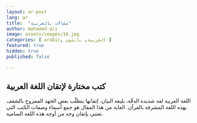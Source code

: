 ```yaml
---
layout: ar-post
lang: ar
title:  "مقالات بالعربية"
author: mohamed-ali
image: assets/images/16.jpg
categories: [ arabic, العربية, بايثون ]
featured: true
hidden: true
published: false

---
```


## كتب مختارة لإتقان اللغة العربية

اللغة العربية لغة شديدة الدقّة، بليغة البيان. إتقانها يتطلّب بعض الجهد الممزوج بالشغف بهذه اللغة المشرفة بالقرآن. الغاية من هذا المقال هو جمع أسماء وصفات الكتب التي تعتني بإتقان وجه من أوجه هذه اللغة السامية.
